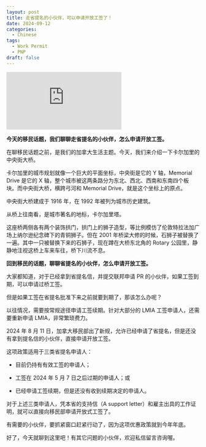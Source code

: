 ```yaml
---
layout: post
title: 走省提名的小伙伴，可以申请开放工签了！
date: 2024-09-12
categories:
  - Chinese
tags:
  - Work Permit
  - PNP
draft: false
---
```


<div class="videoWrapper">
<iframe src="https://www.youtube.be/embed/Hz4F9yrzzT8" title="YouTube video player" frameborder="0" allow="accelerometer; autoplay; clipboard-write; encrypted-media; gyroscope; picture-in-picture" allowfullscreen></iframe>
</div>
<div style="display: flex; align-items: flex-start; justify-content: center; font-size: 14px; color: #777;"></div>

**今天的移民话题，我们聊聊走省提名的小伙伴，怎么申请开放工签。**

<!-- more -->

在聊移民话题之前，是我们的加拿大生活主题。今天，我们来介绍一下卡尔加里的中央街大桥。

卡尔加里的城市规划就像一个巨大的平面坐标，中央街是它的 Y 轴，Memorial Drive 是它的 X 轴，整个城市被这两条路分为东北、西北、西南和东南四个板块。而中央街大桥，横跨弓河和 Memorial Drive，就是这个坐标上的原点。

中央街大桥建成于 1916 年，在 1992 年被列为城市历史建筑。

从桥上往南看，是城市著名的地标，卡尔加里塔。

这座桥两侧各有两个装饰拱门，拱门上的狮子造型，等比例模仿了伦敦特拉法加广场上纳尔逊纪念碑下的青铜狮子。但在 2001 年桥梁大修的时候，石狮子被替换了一遍。其中一只被替换下来的石狮子，现在蹲在大桥东北角的 Rotary 公园里，静静地注视这桥上车来车往，桥下川流不息。

**回到移民的话题，聊聊省提名的小伙伴，怎么申请开放工签。**

大家都知道，对于已经拿到省提名信，并提交联邦申请 PR 的小伙伴，如果工签到期，可以申请过桥工签。

但是如果工签在省提名批准下来之前就要到期了，那该怎么办呢？

以往情况，需要按常规途径申请工签续期。针对大部分的 LMIA 工签申请人，还需要重新申请 LMIA，非常繁琐费力。

2024 年 8 月 11 日，加拿大移民部出了新规，允许已经申请了省提名，但是还没有拿到提名信的小伙伴，直接申请开放工签。

这项政策适用于三类省提名申请人：

- 目前仍持有有效工签的申请人；

- 工签在 2024 年 5 月 7 日之后过期的申请人；或

- 已经申请工签续期，但是还没有收到续期决定的申请人。

对于上述三类申请人，凭本省的支持信（A support letter）和雇主出具的工作证明，就可以直接向移民部申请开放式工签了。

有需要的小伙伴，要抓紧窗口赶紧行动了，因为这项优惠政策就到今年年底。

好了，今天就聊到这里吧！有其它问题的小伙伴，欢迎私信留言咨询喔。
